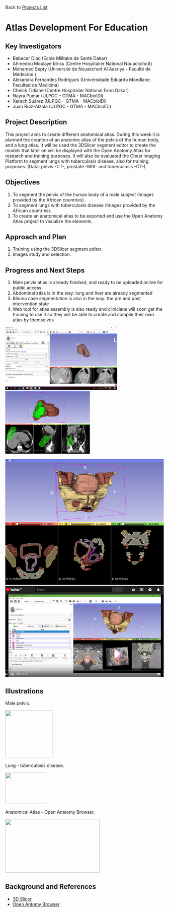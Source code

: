Back to [Projects List](../../README.md#ProjectsList)

# Atlas Development For Education


## Key Investigators

- Babacar Diao (Ecole Militaire de Santé Dakar)
- Ahmedou Moulaye Idriss (Centre Hospitalier National Nouackchott)
-	Mohamed Septy (Université de Nouakchott Al Aasriya - Faculté de Médecine.)
-	Alexandra Fernandes Rodrigues (Universidade Eduardo Mondlane. Facultad de Medicina)
-	Cheick Tidiane (Centre Hospitalier National Fann Dakar)
- Nayra Pumar (ULPGC – GTMA - MACbioIDi)
-	Xerach Suárez (ULPGC – GTMA - MACbioIDi)
- Juan Ruiz-Alzola (ULPGC - GTMA - MACbioIDi)


## Project Description

This project aims to create different anatomical atlas. During this week it is planned the creation
of an anatomic atlas of the pelvis of the human body, and a lung atlas. It will be used the 3DSlicer
segment editor to create the models that later on will be displayed with the Open Anatomy Atlas for
research and training purposes. It will also be evaluated the Chest Imaging Platform to segment lungs with 
tuberculosis disease, also for training purposes. (Data: pelvis -CT-, prostate -MRI- and tuberculosis -CT-)


## Objectives

1. To segment the pelvis of the human body of a male subject (Images provided by the African countries).
1. To segment lungs with tuberculosis disease (Images provided by the African countries).
1. To create an anatomical atlas to be exported and use the Open Anatomy Atlas project to visualize the elements.


## Approach and Plan

1. Training using the 3DSlicer segment editor.
1. Images study and selection.


## Progress and Next Steps

1. Male pelvis atlas is already finished, and ready to be uploaded online for public access
1. Abdominal atlas is in the way: lung and liver are already segmented
1. Biloma case segmentation is also in the way: the pre and post intervention state
1. Web tool for atlas assembly is also ready and clinicians will soon get the training to use it so they will be able to create and compile their own atlas by themselves

 <img src="spleen_biloma.png" height="200">  <img src="biloma.png" height="200">

![Male Pelvis segmentation](pelvis-segmentation.png "Male Pelvis segmentation")  [![Male Pelvis Video](pelvis-video.jpg)](https://www.youtube.com/watch?v=lkSY_Km5JF0 "Male Pelvis Video")

## Illustrations

Male pelvis.

<img src="PelvisMale.png" width="150" height="150">

Lung - tuberculosis disease.

<img src="Tuberculosis-x-ray.jpg" width="130" height="100">

Anatomical Atlas - Open Anatomy Browser.

<img src="oabrowser.jpg" width="300" height="170">

## Background and References

+ [3D Slicer](https://www.slicer.org)
+ [Open Antomy Browser](https://www.openanatomy.org/)
